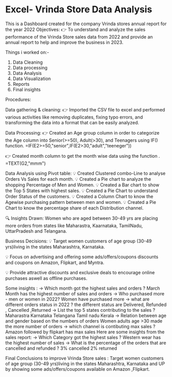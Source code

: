 # Excel- Vrinda Store Data Analysis 
This is a Dashboard created for the company Vrinda stores annual report for the year 2022 
Objectives:
👉 To understand and analyze the sales performance of the Vrinda Store sales data from 2022 and provide an annual report to help and improve the business in 2023. 

Things i worked on:-
1. Data Cleaning
2. Data processing
3. Data Analysis
4. Data Visualization
5. Reports
6. Final insights

Procedures:

Data gathering & cleaning: 
👉 Imported the CSV file to excel and performed  various activities like removing duplicates, fixing typo errors, and transforming the data into a format that can be easily analyzed.

Data Processing: 
👉 Created an Age group column in order to categorize the Age column into Senior(>=50), Adult(>30), and Teenagers using IF() function.
=IF(E2>=50,"senior",IF(E2>30,"adult","teeneger"))

👉 Created month column to get the month wise data using the function .
=TEXT(G2,"mmm")

Data Analysis using Pivot table:
💡 Created Clustered combo-Line to analyse Orders Vs Sales for each month.
💡 Created a Pie chart to analyze the shopping Percentage of Men and Women.
💡 Created a Bar chart to show the Top 5 States with highest sales.
💡 Created a Pie Chart to understand Order Status of the customers.
💡 Created a Column Chart to know the Agewise purchasing pattern between men and women.
💡 Created a Pie Chart to know the percentage share of each Distribution channel.

🔍 Insights Drawn:
Women who are aged between 30-49 yrs are placing more orders from states like Maharastra, Kaarnataka, TamilNadu, UttarPradesh and Telangana.

Business Decisions:
💡 Target women customers of age group (30-49 yrs)living in the states Maharashtra, Karnataka.

💡 Focus on advertising and offering some ads/offers/coupons discounts and coupons on Amazon, Flipkart, and Myntra.

💡 Provide attractive discounts and exclusive deals to encourage online purchases aswell as offline purchases.



Some insights :
-> Which month got the highest sales and orders ?
March Month has the highest number of sales and orders
-> Who purchased more - men or women in 2022?
Women have purchased more 
-> what are different orders status in 2022 ?
the different status are Delivered, Refunded , Cancelled ,Returned 
-> List the top 5 states contributing to the sales ?
Maharastra
Karnataka
Telangana
Tamil nadu
Kerala
-> Relation between age and gender based on the numbers of orders
Women adults age >30 made the more number of orders
-> which channel is contibuting max sales ?
Amazon followed by flipkart has max sales
Here are some insights from the sales report:
-> Which Category got the highest sales ?
Western wear has the highest number of sales
-> What is the percentage of the orders that are cancelled and refunded ?
3% cancelled
2% returned

Final Conclusions to improve Vrinda Store sales :
Target women customers of age group (30-49 yrs)living in the states Maharashtra, Karnataka and UP by showing some ads/offers/coupons available on Amazon ,Flipkart.


